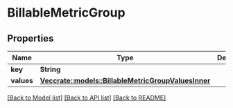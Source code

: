 # BillableMetricGroup

## Properties

Name | Type | Description | Notes
------------ | ------------- | ------------- | -------------
**key** | **String** |  | 
**values** | [**Vec<crate::models::BillableMetricGroupValuesInner>**](BillableMetricGroup_values_inner.md) |  | 

[[Back to Model list]](../README.md#documentation-for-models) [[Back to API list]](../README.md#documentation-for-api-endpoints) [[Back to README]](../README.md)


